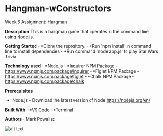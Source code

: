 # Hangman-wConstructors

Week 6 Assignment: Hangman

**Description**
    This is a hangman game that operates in the command line using Node.js.

**Getting Started**
⋅⋅*Clone the repository.
⋅⋅*Run 'npm install' in command line to install dependencies
⋅⋅*Run command 'node app.js' to play Star Wars Trivia

**Technology used**
⋅⋅*Node.js
⋅⋅*Inquirer NPM Package - https://www.npmjs.com/package/inquirer
⋅⋅*Figlet NPM Package - https://www.npmjs.com/package/figlet
⋅⋅*Chalk NPM Package – https://www.npmjs.com/package/chalk

**Prerequisites**
- Node.js - Download the latest version of Node https://nodejs.org/en/

**Built With**
⋅⋅*VS Code
⋅⋅*Terminal

**Authors**
⋅⋅Mark Powalisz

![alt text](start-game.gif)
